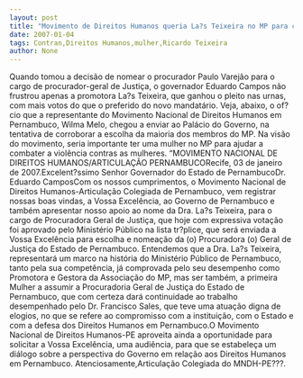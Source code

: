 ```yaml
---
layout: post
title: "Movimento de Direitos Humanos queria La?s Teixeira no MP para combater violência contra mulher"
date: 2007-01-04
tags: Contran,Direitos Humanos,mulher,Ricardo Teixeira
author: None
---
```

Quando tomou a decisão de nomear o procurador Paulo Varejão para o cargo de procurador-geral de Justiça, o governador Eduardo Campos não frustrou apenas a promotora La?s Teixeira, que ganhou o pleito nas urnas, com mais votos do que o preferido do novo mandatário.
Veja, abaixo, o of?cio que a representante do Movimento Nacional de Direitos Humanos em Pernambuco, Wilma Melo, chegou a enviar ao Palácio do Governo, na tentativa de corroborar a escolha da maioria dos membros do MP. 
Na visão do movimento, seria importante ter uma mulher no MP para ajudar a combater a violência contras as mulheres.
“MOVIMENTO NACIONAL DE DIREITOS HUMANOS/ARTICULAÇÃO PERNAMBUCORecife, 03 de janeiro de 2007.Excelent?ssimo Senhor Governador do Estado de PernambucoDr. Eduardo CamposCom os nossos cumprimentos, o Movimento Nacional de Direitos Humanos-Articulação Colegiada de Pernambuco, vem registrar nossas boas vindas, a Vossa Excelência, ao Governo de Pernambuco e também apresentar nosso apoio ao nome da Dra. La?s Teixeira, para o cargo de Procuradora Geral de Justiça, que hoje com expressiva votação foi aprovado pelo Ministério Público na lista tr?plice, que será enviada a Vossa Excelência para escolha e nomeação da (o) Procuradora (o) Geral de Justiça do Estado de Pernambuco. Entendemos que a Dra. La?s Teixeira, representará um marco na história do Ministério Público de Pernambuco, tanto pela sua competência, já comprovada pelo seu desempenho como Promotora e Gestora da Associação do MP, mas ser também, a primeira Mulher a assumir a Procuradoria Geral de Justiça do Estado de Pernambuco, que com certeza dará continuidade ao trabalho desempenhado pelo Dr. Francisco Sales, que teve uma atuação digna de elogios, no que se refere ao compromisso com a instituição, com o Estado e com a defesa dos Direitos Humanos em Pernambuco.O Movimento Nacional de Direitos Humanos-PE aproveita ainda a oportunidade para solicitar a Vossa Excelência, uma audiência, para que se estabeleça um diálogo sobre a perspectiva do Governo em relação aos Direitos Humanos em Pernambuco. Atenciosamente,Articulação Colegiada do MNDH-PE???. 